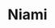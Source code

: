 ---
title: Niami
slug: niami
icon: niami.png
description: Discover Handshake names, transactions, stats, auctions, and portfolios. 
offline: false
handshake: true
url: https://niami/
docs: 
repo: 
owner: https://twitter.com/niami_hns
priority: 1
---